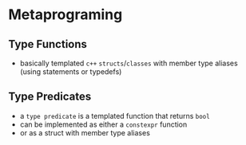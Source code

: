 # Metaprograming

## Type Functions 
- basically templated `c++` `structs`/`classes` with member type aliases (using statements or typedefs)

## Type Predicates
- a `type predicate` is a templated function that returns `bool`
- can be implemented as either a `constexpr` function
- or as a struct with member type aliases

